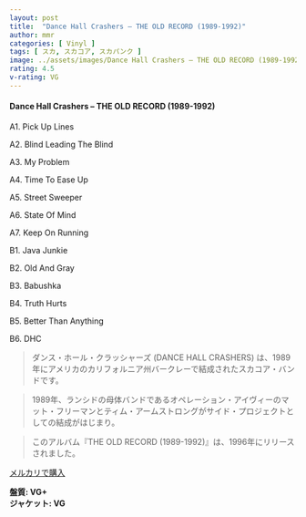 ```yaml
---
layout: post
title:  "Dance Hall Crashers – THE OLD RECORD (1989-1992)"
author: mmr
categories: [ Vinyl ]
tags: [ スカ, スカコア, スカパンク ]
image: ../assets/images/Dance Hall Crashers – THE OLD RECORD (1989-1992).jpg
rating: 4.5
v-rating: VG
---
```


#### Dance Hall Crashers – THE OLD RECORD (1989-1992)


A1. Pick Up Lines


A2. Blind Leading The Blind


A3. My Problem


A4. Time To Ease Up


A5. Street Sweeper


A6. State Of Mind


A7. Keep On Running


B1. Java Junkie


B2. Old And Gray


B3. Babushka


B4. Truth Hurts


B5. Better Than Anything


B6. DHC


> ダンス・ホール・クラッシャーズ (DANCE HALL CRASHERS) は、1989年にアメリカのカリフォルニア州バークレーで結成されたスカコア・バンドです。

> 1989年、ランシドの母体バンドであるオペレーション・アイヴィーのマット・フリーマンとティム・アームストロングがサイド・プロジェクトとしての結成がはじまり。

> このアルバム『THE OLD RECORD (1989-1992)』は、1996年にリリースされました。


[メルカリで購入](https://jp.mercari.com/item/m77868412341)


<div class="mt-4 mb-4 d-flex align-items-center">
<strong class="mr-1">盤質: VG+</strong>
</div>
<div class="mt-4 mb-4 d-flex align-items-center">
<strong class="mr-1">ジャケット: VG</strong>
</div>
